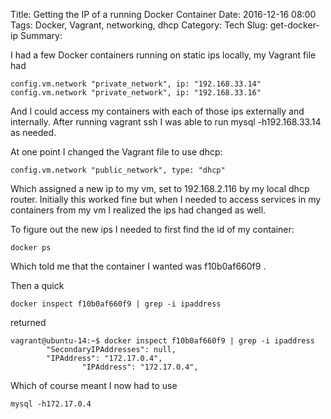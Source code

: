 Title: Getting the IP of a running Docker Container
Date: 2016-12-16 08:00
Tags: Docker, Vagrant, networking, dhcp
Category: Tech
Slug: get-docker-ip
Summary: 

I had a few Docker containers running on static ips locally, my Vagrant file had

```
config.vm.network "private_network", ip: "192.168.33.14"
config.vm.network "private_network", ip: "192.168.33.16"
```

And I could access my containers with each of those ips externally and internally. After running vagrant ssh I was able to run mysql -h192.168.33.14 as needed.

At one point I changed the Vagrant file to use dhcp:
```
config.vm.network "public_network", type: "dhcp"
```

Which assigned a new ip to my vm, set to 192.168.2.116 by my local dhcp router.
Initially this worked fine but when I needed to access services in my containers from my vm I realized the ips had changed as well.

To figure out the new ips I needed to first find the id of my container:
```
docker ps
```
Which told me that the container I wanted was f10b0af660f9 .

Then a quick
```
docker inspect f10b0af660f9 | grep -i ipaddress
```
returned

```
vagrant@ubuntu-14:~$ docker inspect f10b0af660f9 | grep -i ipaddress
        "SecondaryIPAddresses": null,
        "IPAddress": "172.17.0.4",
                "IPAddress": "172.17.0.4",
```
Which of course meant I now had to use
```
mysql -h172.17.0.4
```

